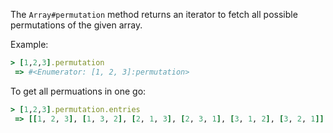 The `Array#permutation` method returns an iterator to fetch all possible permutations of the given array.

Example:

```ruby
> [1,2,3].permutation
 => #<Enumerator: [1, 2, 3]:permutation>
 ```

 To get all permuations in one go:

 ```ruby
 > [1,2,3].permutation.entries
  => [[1, 2, 3], [1, 3, 2], [2, 1, 3], [2, 3, 1], [3, 1, 2], [3, 2, 1]]
 ```
